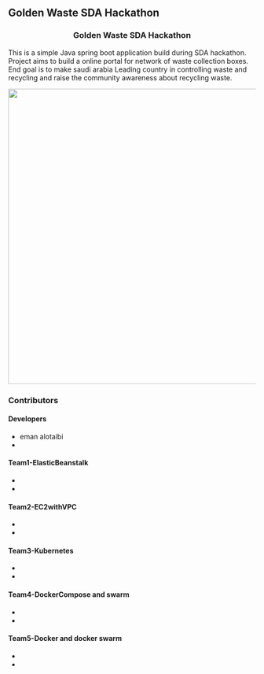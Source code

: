 ## Golden Waste SDA Hackathon

<h3 align="center">
Golden Waste SDA Hackathon
</h3>

This is a simple Java spring boot application build during SDA hackathon. Project aims to build a online portal for network of waste collection boxes. End goal is to make saudi arabia Leading country in controlling waste and recycling and raise the community awareness about recycling waste.

<p align="center">
  <img src = "https://github.com/chandradeoarya/goldenwaste-sda-hackathon/blob/master/goldenwaste.gif?raw=true" width=600>
</p>

### Contributors

#### Developers
- eman alotaibi
- 

#### Team1-ElasticBeanstalk
- 
- 

#### Team2-EC2withVPC
- 
- 

#### Team3-Kubernetes
- 
- 

#### Team4-DockerCompose and swarm
- 
- 

#### Team5-Docker and docker swarm
- 
- 
